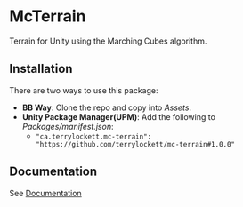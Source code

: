 # McTerrain 

Terrain for Unity using the Marching Cubes algorithm.

## Installation

There are two ways to use this package:

- **BB Way**: Clone the repo and copy into *Assets*.
- **Unity Package Manager(UPM)**: Add the following to *Packages/manifest.json*:
   - `"ca.terrylockett.mc-terrain": "https://github.com/terrylockett/mc-terrain#1.0.0"`

## Documentation
See [Documentation](Documentation/mc-terrain.md)
